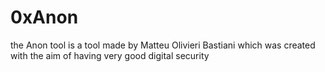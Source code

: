 # 0xAnon
the Anon tool is a tool made by Matteu Olivieri Bastiani which was created with the aim of having very good digital security
